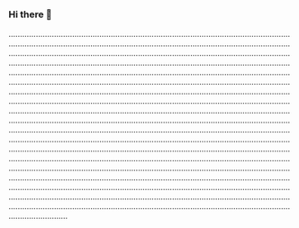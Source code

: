 ### Hi there 👋

..............................................................................................................................................................................................................................................................................................................................................................................................................................................................................................................................................................................................................................................................................................................................................................................................................................................................................................................................................................................................................................................................................................................................................................................................................................................................................................................................................................................................................................................................................................................................................................................................................................................................................................................................................................................................................................................................................................................................................................................................................................................................................................................................................................................................................................................................................................................................................................................................................................................................................